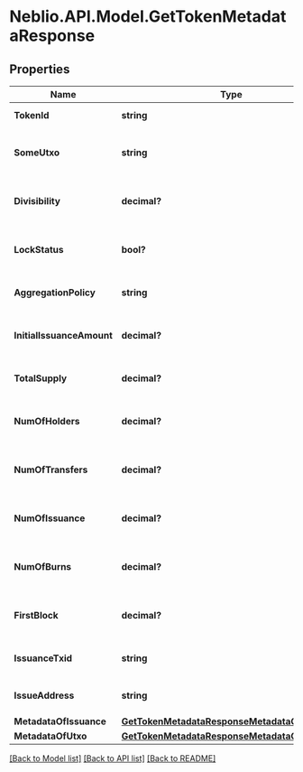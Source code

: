 # Neblio.API.Model.GetTokenMetadataResponse
## Properties

Name | Type | Description | Notes
------------ | ------------- | ------------- | -------------
**TokenId** | **string** | ID of the token | [optional] 
**SomeUtxo** | **string** | Example UTXO containing this token. | [optional] 
**Divisibility** | **decimal?** | Decimal places the token is divisible to | [optional] 
**LockStatus** | **bool?** | Whether issuance of more tokens is locked | [optional] 
**AggregationPolicy** | **string** | Whether the tokens are aggregatable | [optional] 
**InitialIssuanceAmount** | **decimal?** | Total tokens issued in initial issuance | [optional] 
**TotalSupply** | **decimal?** | Total number of tokens in supply | [optional] 
**NumOfHolders** | **decimal?** | Total number of addresses this token is held at | [optional] 
**NumOfTransfers** | **decimal?** | Total number of transactions of this token | [optional] 
**NumOfIssuance** | **decimal?** | Total number of times this token has been issued | [optional] 
**NumOfBurns** | **decimal?** | Number of times tokens have been burned | [optional] 
**FirstBlock** | **decimal?** | Block number token was issued in | [optional] 
**IssuanceTxid** | **string** | TXID the token was issued with | [optional] 
**IssueAddress** | **string** | Address that issued the tokens | [optional] 
**MetadataOfIssuance** | [**GetTokenMetadataResponseMetadataOfIssuance**](GetTokenMetadataResponseMetadataOfIssuance.md) |  | [optional] 
**MetadataOfUtxo** | [**GetTokenMetadataResponseMetadataOfUtxo**](GetTokenMetadataResponseMetadataOfUtxo.md) |  | [optional] 

[[Back to Model list]](../README.md#documentation-for-models) [[Back to API list]](../README.md#documentation-for-api-endpoints) [[Back to README]](../README.md)

